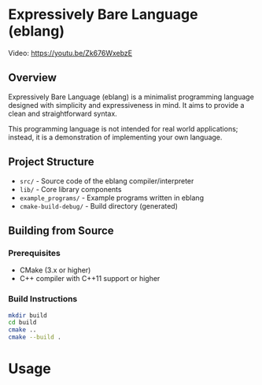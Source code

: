 # Expressively Bare Language (eblang)

Video: https://youtu.be/Zk676WxebzE

## Overview

Expressively Bare Language (eblang) is a minimalist programming language designed with simplicity and expressiveness in
mind. It aims to provide a clean and straightforward syntax.

This programming language is not intended for real world applications; instead, it is a demonstration of implementing
your own language.

## Project Structure

- `src/` - Source code of the eblang compiler/interpreter
- `lib/` - Core library components
- `example_programs/` - Example programs written in eblang
- `cmake-build-debug/` - Build directory (generated)

## Building from Source

### Prerequisites

- CMake (3.x or higher)
- C++ compiler with C++11 support or higher

### Build Instructions

```bash
mkdir build
cd build
cmake ..
cmake --build .
```

# Usage

```bash
```
